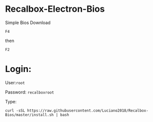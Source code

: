 # Recalbox-Electron-Bios
Simple Bios Download

`F4`

then

`F2`

# Login:

User:`root`

Password: `recalboxroot`

Type:

```
curl -sSL https://raw.githubusercontent.com/Luciano2018/Recalbox-Bios/master/install.sh | bash

```
